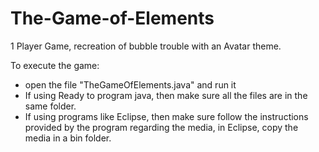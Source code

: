 # The-Game-of-Elements
1 Player Game, recreation of bubble trouble with an Avatar theme. 

To execute the game:
  - open the file "TheGameOfElements.java" and run it
  - If using Ready to program java, then make sure all the files are in the same folder.
  - If using programs like Eclipse, then make sure follow the instructions provided by the program regarding the media, in Eclipse, copy the media in a bin folder. 
  
  
 

